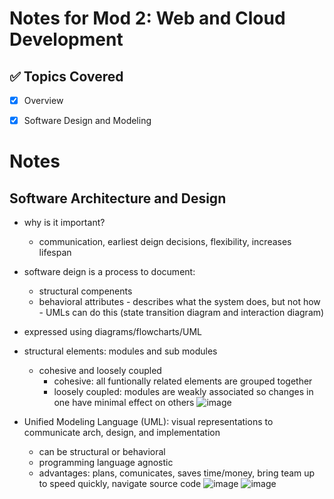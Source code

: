 # Notes for Mod 2: Web and Cloud Development

## ✅ Topics Covered
- [x] Overview
- [x] Software Design and Modeling




# Notes

## Software Architecture and Design
- why is it important?
    - communication, earliest deign decisions, flexibility, increases lifespan
 
- software deign is a process to document:
    - structural compenents
    - behavioral attributes - describes what the system does, but not how - UMLs can do this (state transition diagram and interaction diagram)
- expressed using diagrams/flowcharts/UML
- structural elements: modules and sub modules
    - cohesive and loosely coupled
        - cohesive: all funtionally related elements are grouped together
        - loosely coupled: modules are weakly associated so changes in one have minimal effect on others
![image](https://github.com/user-attachments/assets/f514bc50-0f4c-4a5d-a1e0-1fce9a733e39)
- Unified Modeling Language (UML): visual representations to communicate arch, design, and implementation
    - can be structural or behavioral
    - programming language agnostic
    - advantages: plans, comunicates, saves time/money, bring team up to speed quickly, navigate source code
![image](https://github.com/user-attachments/assets/30248a4f-c7b3-4763-aa45-b60683c269ad)
![image](https://github.com/user-attachments/assets/cf8a6230-0860-43c1-949e-2e21730dd927)
